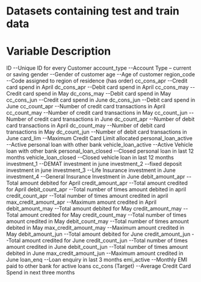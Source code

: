 #  Datasets containing test and train data

# Variable	Description
ID	--Unique ID for every Customer
account_type --Account Type – current or saving
gender	--Gender of customer
age	--Age of customer
region_code	--Code assigned to region of residence (has order)
cc_cons_apr	--Credit card spend in April
dc_cons_apr	--Debit card spend in April
cc_cons_may	--Credit card spend in May
dc_cons_may	--Debit card spend in May
cc_cons_jun	--Credit card spend in June
dc_cons_jun	--Debit card spend in June
cc_count_apr	--Number of credit card transactions in April
cc_count_may	--Number of credit card transactions in May
cc_count_jun	--Number of credit card transactions in June
dc_count_apr	--Number of debit card transactions in April
dc_count_may	--Number of debit card transactions in May
dc_count_jun	--Number of debit card transactions in June
card_lim	--Maximum Credit Card Limit allocated
personal_loan_active	--Active personal loan with other bank
vehicle_loan_active	--Active Vehicle loan with other bank
personal_loan_closed	--Closed personal loan in last 12 months
vehicle_loan_closed	--Closed vehicle loan in last 12 months
investment_1	--DEMAT investment in june
investment_2	--fixed deposit investment in june
investment_3	--Life Insurance investment in June
investment_4	--General Insurance Investment in June
debit_amount_apr	--Total amount debited for April
credit_amount_apr	--Total amount credited for April
debit_count_apr	--Total number of times amount debited in april
credit_count_apr	--Total number of times amount credited in april
max_credit_amount_apr	--Maximum amount credited in April
debit_amount_may	--Total amount debited for May
credit_amount_may	--Total amount credited for May
credit_count_may	--Total number of times amount credited in May
debit_count_may	--Total number of times amount debited in May
max_credit_amount_may	--Maximum amount credited in May
debit_amount_jun	--Total amount debited for June
credit_amount_jun	--Total amount credited for June
credit_count_jun	--Total number of times amount credited in June
debit_count_jun	--Total number of times amount debited in June
max_credit_amount_jun	--Maximum amount credited in June
loan_enq	--Loan enquiry in last 3 months
emi_active	--Monthly EMI paid to other bank for active loans
cc_cons	(Target) --Average Credit Card Spend in next three months

